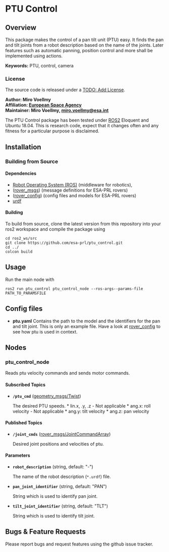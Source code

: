 # PTU Control

## Overview

This package makes the control of a pan tilt unit (PTU) easy. It finds the pan and tilt joints from a robot description based on the name of the joints. Later features such as automatic panning, position control and more shall be implemented using actions.

**Keywords:** PTU, control, camera

### License

The source code is released under a [TODO: Add License]().

**Author: Miro Voellmy<br />
Affiliation: [European Space Agency](https://www.esa.int/)<br />
Maintainer: Miro Voellmy, miro.voellmy@esa.int**

The PTU Control package has been tested under [ROS2] Eloquent and Ubuntu 18.04. This is research code, expect that it changes often and any fitness for a particular purpose is disclaimed.

## Installation

### Building from Source

#### Dependencies

- [Robot Operating System (ROS)](http://wiki.ros.org) (middleware for robotics),
- ([rover_msgs]) (message definitions for ESA-PRL rovers)
- ([rover_config]) (config files and models for ESA-PRL rovers)
- [urdf](http://wiki.ros.org/urdf)


#### Building

To build from source, clone the latest version from this repository into your ros2 workspace and compile the package using

	cd ros2_ws/src
	git clone https://github.com/esa-prl/ptu_control.git
	cd ../
	colcon build

## Usage

Run the main node with

    ros2 run ptu_control ptu_control_node --ros-args--params-file PATH_TO_PARAMSFILE

## Config files

* **ptu.yaml** Contains the path to the model and the identifiers for the pan and tilt joint. This is only an example file. Have a look at [rover_config] to see how ptu is used in context.

## Nodes

### ptu_control_node

Reads ptu velocity commands and sends motor commands.


#### Subscribed Topics

* **`/ptu_cmd`**  ([geometry_msgs/Twist])

	The desired PTU speeds.
        * lin.x, .y, .z - Not applicable
        * ang.x: roll velocity - Not applicable
        * ang.y: tilt velocity
        * ang.z: pan velocity


#### Published Topics
* **`/joint_cmds`** ([rover_msgs/JointCommandArray])

    Desired joint positions and velocities of ptu.


#### Parameters

* **`robot_description`** (string, default: "-")

	The name of the robot description (`*.urdf`) file.


* **`pan_joint_identifier`** (string, default: "PAN")

    String which is used to identify pan joint.


* **`tilt_joint_identifier`** (string, default: "TLT")

    String which is used to identify tilt joint.

## Bugs & Feature Requests

Please report bugs and request features using the github issue tracker.


[ROS2]: http://www.ros.org
[rover_msgs]: https://github.com/esa-prl/rover_msgs
[rover_config]: https://github.com/esa-prl/rover_config.git
[rviz]: http://wiki.ros.org/rviz
[Eigen]: http://eigen.tuxfamily.org
[std_srvs/Trigger]: http://docs.ros.org/api/std_srvs/html/srv/Trigger.html
[sensor_msgs/Temperature]: http://docs.ros.org/api/sensor_msgs/html/msg/Temperature.html
[geometry_msgs/Twist]: https://docs.ros.org/api/geometry_msgs/html/msg/Twist.html
[rover_msgs/JointCommandArray]: https://github.com/esa-prl/rover_msgs/blob/master/msg/JointCommandArray.msg
